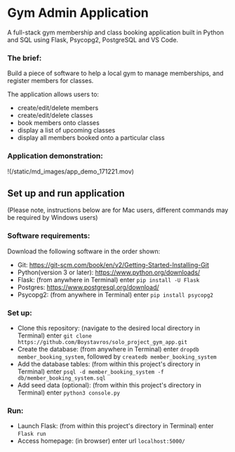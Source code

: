 <h1>Gym Admin Application</h1>

A full-stack gym membership and class booking application built in Python and SQL using Flask, Psycopg2, PostgreSQL and VS Code. 

<h3>The brief:</h3>

Build a piece of software to help a local gym to manage memberships, and register members for classes.

The application allows users to:

- create/edit/delete members 
- create/edit/delete classes
- book members onto classes 
- display a list of upcoming classes 
- display all members booked onto a particular class

<h3> Application demonstration:</h3>

!(/static/md_images/app_demo_171221.mov)

<h2>Set up and run application </h2>
(Please note, instructions below are for Mac users, different commands may be required by Windows users)

<h3>Software requirements:</h3>
Download the following software in the order shown:

- Git: https://git-scm.com/book/en/v2/Getting-Started-Installing-Git 
- Python(version 3 or later): https://www.python.org/downloads/
- Flask: (from anywhere in Terminal) enter ``` pip install -U Flask ```
- Postgres: https://www.postgresql.org/download/
- Psycopg2: (from anywhere in Terminal) enter ``` pip install psycopg2 ```

<h3>Set up:</h3>

- Clone this repository: (navigate to the desired local directory in Terminal) enter ``` git clone https://github.com/Boystavros/solo_project_gym_app.git ```
- Create the database: (from anywhere in Terminal) enter ``` dropdb member_booking_system ```,
  followed by ``` createdb member_booking_system ```
- Add the database tables: (from within this project's directory in Terminal) enter ``` psql -d member_booking_system -f db/member_booking_system.sql ```
- Add seed data (optional): (from within this project's directory in Terminal) enter ``` python3 console.py ```

<h3>Run:</h3>

- Launch Flask: (from within this project's directory in Terminal) enter ``` Flask run ```
- Access homepage: (in browser) enter url ``` localhost:5000/ ```
